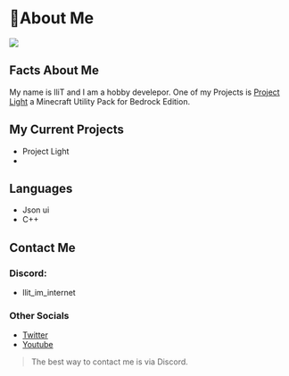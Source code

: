 # 👋About Me

![](https://github-readme-stats.vercel.app/api?username=lliTImInternet&show_icons=true&theme=react)



## Facts About Me

My name is lliT and I am a hobby develepor. 
One of my Projects is [Project Light](https://dsc.gg/Projectlight) a Minecraft Utility Pack for Bedrock Edition. 


## My Current Projects

- Project Light 
- 


## Languages

- Json ui
- C++


## Contact Me 

### Discord:
- llit_im_internet

### Other Socials
- [Twitter](https://twitter.com/lliTImInternet)
- [Youtube](https://www.youtube.com/channel/UCfnZarTVXLwbhFKscZd_ahg)

> The best way to contact me is via Discord.



